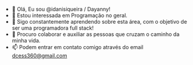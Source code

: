 - 👋 Olá, Eu sou @idanisiqueira / Dayanny!
- 👀 Estou interessada em Programação no geral.
- 🌱 Sigo constantemente aprendendo sobre esta área, com o objetivo de ser uma programadora full stack!
- 💞️ Procuro colaborar e auxiliar as pessoas que cruzam o caminho da minha vida.
- 📫 Podem entrar em contato comigo através do email dcess360@gmail.com

<!---
idanisiqueira/idanisiqueira is a ✨ special ✨ repository because its `README.md` (this file) appears on your GitHub profile.
You can click the Preview link to take a look at your changes.
--->
